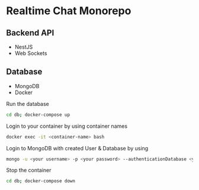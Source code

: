 # Realtime Chat Monorepo

## Backend API

- NestJS
- Web Sockets

## Database

- MongoDB
- Docker

Run the database

```sh
cd db; docker-compose up
```

Login to your container by using container names

```sh
docker exec -it <container-name> bash
```

Login to MongoDB with created User & Database by using

```sh
mongo -u <your username> -p <your password> --authenticationDatabase <your database name>
```

Stop the container

```sh
cd db; docker-compose down
```

